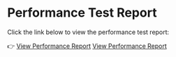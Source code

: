 # Performance Test Report

Click the link below to view the performance test report:

👉 [View Performance Report](./reports/duration-perf-report.html)
[View Performance Report](./reports/throughput-perf-report.html)
